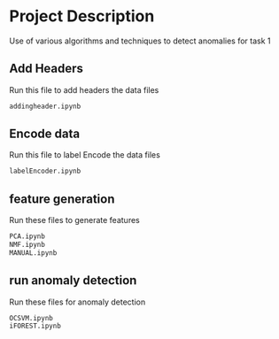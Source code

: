 # Project Description

Use of various algorithms and techniques to detect anomalies for task 1

## Add Headers

Run this file to add headers the data files

```bash
addingheader.ipynb
```

## Encode data

Run this file to label Encode the data files

```bash
labelEncoder.ipynb
```
## feature generation

Run these files to generate features

```bash
PCA.ipynb
NMF.ipynb
MANUAL.ipynb
```
## run anomaly detection

Run these files for anomaly detection

```bash
OCSVM.ipynb
iFOREST.ipynb
```


